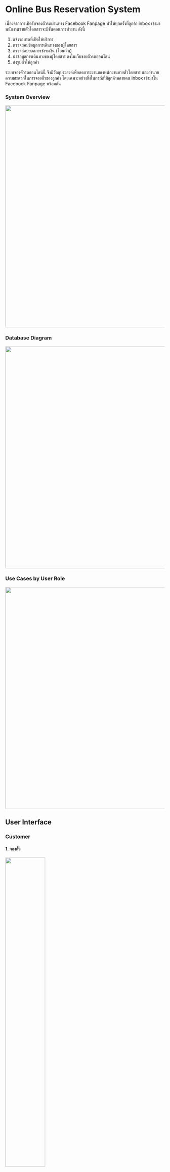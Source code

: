 # Online Bus Reservation System
เนื่องจากการเปิดรับจองตั๋วรถผ่านทาง Facebook Fanpage ทำให้ทุกครั้งที่ลูกค้า inbox เข้ามา พนักงานขายตั๋วโดยสารจะมีขั้นตอนการทำงาน ดังนี้
1. แจ้งรอบรถที่เปิดให้บริการ
2. ตรวจสอบข้อมูลการเดินทางของผู้โดยสาร
3. ตรวจสอบยอดการชำระเงิน (โอนเงิน)
4. นำข้อมูลการเดินทางของผู้โดยสาร ลงในเว็บขายตั๋วรถออนไลน์
5. ส่งรูปตั๋วให้ลูกค้า

ระบบจองตั๋วรถออนไลน์นี้ จึงมีวัตถุประสงค์เพื่อลดภาระงานของพนักงานขายตั๋วโดยสาร และอำนวยความสะดวกในการจองตั๋วของลูกค้า โดยเฉพาะอย่างยิ่งในกรณีที่มีลูกค้าหลายคน inbox เข้ามาใน Facebook Fanpage พร้อมกัน 

### System Overview
<img src="public/about_me/system-overview.png" width="700"> <br/>

### Database Diagram
<img src="public/about_me/database-diagram.JPG" width="700"> <br/>

### Use Cases by User Role
<img src="public/about_me/use-cases.JPG" width="700"> <br/>

## User Interface
### Customer
#### 1. จองตั๋ว
[<img src="public/about_me/customer/book/book-preview.png" width="50%">](https://youtu.be/g-1cvXG3Aos) <br/>

#### 1.1 ชำระโดย Credit/Debit card
<img src="public/about_me/customer/book/paywith-credit-card.gif" width="600"> <br/>

#### 1.2 ชำระโดย iBanking
<img src="public/about_me/customer/book/paywith-iBanking.gif" width="600"> <br/>

<img src="public/about_me/customer/book/iBanking.jpg" height="500"> <br/>

#### 1.3 ชำระโดย PromptPay
<img src="public/about_me/customer/book/paywith-promptPay.gif" width="600"> <br/>

เมื่อชำระเงินเรียบร้อยแล้ว จะได้รับ sms <br/>
<img src="public/about_me/customer/book/sms-after-payment.jpg" width="350"> <br/>

#### 2. เลื่อนตั๋ว


#### 3. ยกเลิกตั๋ว

#### 4. แสดง E-ticket

#### 5. เช็คอิน

### Salesperson
#### 1. เพิ่ม-ลบ รถโดยสาร
<img src="public/about_me/salesperson/bus-management.JPG" width="700"> <br/>

#### 2. เพิ่ม-ลบ เส้นทาง
<img src="public/about_me/salesperson/route-management.JPG" width="700"> <br/>

#### 3. แก้ไขค่าโดยสาร และเวลาในการเดินทาง
<img src="public/about_me/salesperson/price-time.JPG" width="700"> <br/>

#### 4. เพิ่ม-ลบ ตารางเดินรถ
<img src="public/about_me/salesperson/bus_schedule-management.JPG" width="700"> <br/>

#### 5. ตรวจสอบรอบรถ และยกเลิการจอง
<img src="public/about_me/salesperson/homepage.png" width="450"> <br/>

#### 6. เช็คอินให้ผู้โดยสาร
<img src="public/about_me/salesperson/checkin-1.png" height="400"> &nbsp;
<img src="public/about_me/salesperson/checkin-2.png" height="400"> <br/>

#### 7. ตรวจสอบการคืนเงิน
<img src="public/about_me/salesperson/refund-management.png" width="700"> <br/>

### Driver
#### 1. ตารางขับรถ
<img src="public/about_me/driver/driving-schedule.png" width="450"> <br/>

#### 2. เช็คอินให้ผู้โดยสาร
<img src="public/about_me/salesperson/checkin-1.png" height="400"> &nbsp;
<img src="public/about_me/salesperson/checkin-2.png" height="400"> <br/>

### Admin
#### 1. แก้ไขบทบาทผู้ใช้ และ 2. ลบผู้ใช้งาน
<img src="public/about_me/admin/change-user-role.png" width="450"> <br/>

## E2E testing
lorem

## For Developers
### Installation
Step1: `$ git clone https://github.com/Senior-Project-OBRS/supreme-pancake.git`<br/> 
Step2: `$ meteor npm install --save`<br/> 

### Build
Step1: create settings.json in the root directory with the following parameters <br/>
Step2: `$ meteor run --settings settings.json`<br/>

![settings.json](/public/about_me/settings-file.JPG)

### Run Testing
- full-app tests `$ meteor test --full-app --driver-package meteortesting:mocha --port 3100`
- unit tests `$ meteor test --driver-package meteortesting:mocha --port 3100`

### Deploy
`$ meteor deploy nj-phuyaipu.meteorapp.com --free --mongo --settings settings.json`